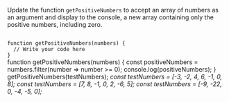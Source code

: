 Update the function `getPositiveNumbers`
to accept an array of numbers as an
argument
and
display to the console,
a new array containing only
the positive numbers, including zero.

<codeblock language="javascript" type="exercise" testMode="multipleInput">
<code>
function getPositiveNumbers(numbers) {
  // Write your code here
}
</code>
<solution>
function getPositiveNumbers(numbers) {
  const positiveNumbers = numbers.filter(number => number >= 0);
  console.log(positiveNumbers);
}
</solution>
<testcases>
<caller>
getPositiveNumbers(testNumbers);
</caller>
<testcase>
<i>
const testNumbers = [-3, -2, 4, 6, -1, 0, 8];
</i>
</testcase>
<testcase>
<i>
const testNumbers = [7, 8, -1, 0, 2, -6, 5];
</i>
</testcase>
<testcase>
<i>
const testNumbers = [-9, -22, 0, -4, -5, 0];
</i>
</testcase>
</testcases>
</codeblock>
